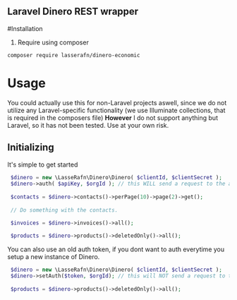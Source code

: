 ## Laravel Dinero REST wrapper

#Installation

1. Require using composer
````
composer require lasserafn/dinero-economic
````

# Usage
You could actually use this for non-Laravel projects aswell, since we do not utilize any Laravel-specific functionality (we use Illuminate collections, that is required in the composers file)
**However** I do not support anything but Laravel, so it has not been tested. Use at your own risk.

## Initializing
It's simple to get started
```` php
 $dinero = new \LasseRafn\Dinero\Dinero( $clientId, $clientSecret );
 $dinero->auth( $apiKey, $orgId ); // this WILL send a request to the auth API.
 
 $contacts = $dinero->contacts()->perPage(10)->page(2)->get();
 
 // Do something with the contacts.
````

```` php
 $invoices = $dinero->invoices()->all();
````

```` php
 $products = $dinero->products()->deletedOnly()->all();
````

You can also use an old auth token, if you dont want to auth everytime you setup a new instance of Dinero.
```` php
 $dinero = new \LasseRafn\Dinero\Dinero( $clientId, $clientSecret );
 $dinero->setAuth($token, $orgId); // this will NOT send a request to the auth API.
 
 $products = $dinero->products()->deletedOnly()->all();
````